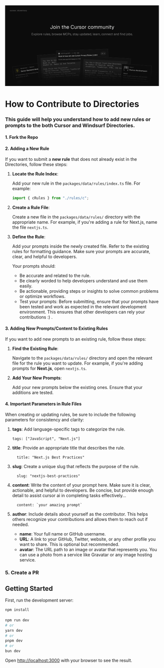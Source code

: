 ![hero](image.png)

# How to Contribute to Directories

### This guide will help you understand how to add new rules or prompts to the both Cursor and Windsurf Directories.

#### 1. Fork the Repo

#### 2. Adding a New Rule

If you want to submit a **new rule** that does not already exist in the Directories, follow these steps:

1. **Locate the Rule Index**:  

   Add your new rule in the `packages/data/rules/index.ts` file. For example:
   
   ```typescript
   import { cRules } from "./rules/c";

2. **Create a Rule File**:
    
    Create a new file in the `packages/data/rules/` directory with the appropriate name. For example, if you're adding a rule for Next.js, name the file `nextjs.ts`.

3. **Define the Rule**:
   
    Add your prompts inside the newly created file. Refer to the existing rules for formatting guidance.  Make sure your prompts are accurate, clear, and helpful to developers.

    Your prompts should:
      - Be accurate and related to the rule.
      - Be clearly worded to help developers understand and use them easily.
      - Be actionable, providing steps or insights to solve common problems or optimize workflows.
      - Test your prompts: Before submitting, ensure that your prompts have been tested and work as expected in the relevant development environment. This ensures that other developers can rely your contributions :) .

#### 3. Adding New Prompts/Content to Existing Rules

If you want to add new prompts to an existing rule, follow these steps:

1. **Find the Existing Rule**:

    Navigate to the `packages/data/rules/` directory and open the relevant file for the rule you want to update. For example, if you're adding prompts for **Next.js**, open `nextjs.ts`.

2. **Add Your New Prompts**:

    Add your new prompts below the existing ones. Ensure that your additions are tested.

#### 4. Important Parameters in Rule Files

  When creating or updating rules, be sure to include the following parameters for consistency and clarity:

  1. **tags**: Add language-specific tags to categorize the rule.

      ```
      tags: ["JavaScript", "Next.js"]

  2. **title**: Provide an appropriate title that describes the rule.

      ```
        title: "Next.js Best Practices"

  3. **slug**: Create a unique slug that reflects the purpose of the rule.

      ```
        slug: "nextjs-best-practices"

  4. **content**: Write the content of your prompt here. Make sure it is clear, actionable, and helpful to developers. Be concise, but provide enough detail to assist cursor ai in completing tasks effectively...

      ```
        content: `your amazing prompt`

  5. **author**: Include details about yourself as the contributor. This helps others recognize your contributions and allows them to reach out if needed.

  
     - **name**: Your full name or GitHub username.
     - **URL**: A link to your GitHub, Twitter, website, or any other profile you want to share. This is optional but recommended.
     - **avatar**: The URL path to an image or avatar that represents you. You can use a photo from a service like Gravatar or any image hosting service.

### 5. Create a PR


## Getting Started

First, run the development server:

```bash
npm install

npm run dev
# or
yarn dev
# or
pnpm dev
# or
bun dev
```

Open [http://localhost:3000](http://localhost:3000) with your browser to see the result.